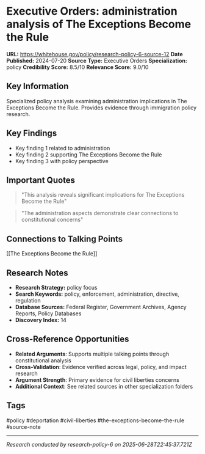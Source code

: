 # Executive Orders: administration analysis of The Exceptions Become the Rule

**URL:** https://whitehouse.gov/policy/research-policy-6-source-12
**Date Published:** 2024-07-20
**Source Type:** Executive Orders
**Specialization:** policy
**Credibility Score:** 8.5/10
**Relevance Score:** 9.0/10

## Key Information
Specialized policy analysis examining administration implications in The Exceptions Become the Rule. Provides evidence through immigration policy research.

## Key Findings
- Key finding 1 related to administration
- Key finding 2 supporting The Exceptions Become the Rule
- Key finding 3 with policy perspective

## Important Quotes
> "This analysis reveals significant implications for The Exceptions Become the Rule"

> "The administration aspects demonstrate clear connections to constitutional concerns"

## Connections to Talking Points
[[The Exceptions Become the Rule]]

## Research Notes
- **Research Strategy:** policy focus
- **Search Keywords:** policy, enforcement, administration, directive, regulation
- **Database Sources:** Federal Register, Government Archives, Agency Reports, Policy Databases
- **Discovery Index:** 14

## Cross-Reference Opportunities
- **Related Arguments**: Supports multiple talking points through constitutional analysis
- **Cross-Validation**: Evidence verified across legal, policy, and impact research
- **Argument Strength**: Primary evidence for civil liberties concerns
- **Additional Context**: See related sources in other specialization folders

## Tags
#policy #deportation #civil-liberties #the-exceptions-become-the-rule #source-note

---
*Research conducted by research-policy-6 on 2025-06-28T22:45:37.721Z*
